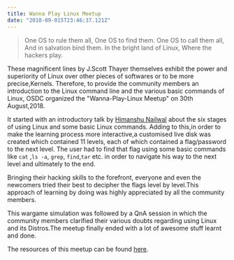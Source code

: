 ```yaml
---
title: Wanna Play Linux Meetup
date: "2018-09-015T23:46:37.121Z"
---
```


>One OS to rule them all,
>One OS to find them.
>One OS to call them all,
>And in salvation bind them.
>In the bright land of Linux,
>Where the hackers play.

These magnificent lines by J.Scott Thayer themselves exhibit the power and superiority of Linux over other pieces of softwares or to be more precise,Kernels. Therefore, to provide the community members an introduction to the Linux command line and the various basic commands of Linux, OSDC organized the "Wanna-Play-Linux Meetup" on 30th August,2018.

It started with an introductory talk by [Himanshu Nailwal](https://github.com/crapsystem) about the six stages of using Linux and some basic Linux commands. Adding to this,in order to make the learning process more interactive,a customised live disk was created which contained 11 levels, each of which contained a flag/password to the next level. The user had to find that flag using some basic commands like `cat` ,`ls -a`, `grep`, `find`,`tar` etc. in order to navigate his way to the next level and ultimately to the end.

Bringing their hacking skills to the forefront, everyone and even the newcomers tried their best to decipher the flags level by level.This approach of learning by doing was highly appreciated by all the community members.

This wargame simulation was followed by a QnA session in which the community members clarified their various doubts regarding using Linux and its Distros.The meetup finally ended with a lot of awesome stuff learnt and done.

The resources of this meetup can be found [here](https://github.com/osdc/meetups).